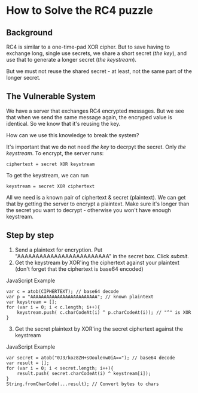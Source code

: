 # How to Solve the RC4 puzzle

## Background

RC4 is similar to a one-time-pad XOR cipher. But to save having to exchange long, single use secrets, we share a short secret (_the key_), and use that to generate a longer secret (_the keystream_).

But we must not  reuse the shared secret - at least, not the same part of the longer secret.

## The Vulnerable System

We have a server that exchanges RC4 encrypted messages. But we see that when we send the same message again, the encryped value is identical. So we know that it's reusing the key.

How can we use this knowledge to break the system?

It's important that we do not need _the key_ to decrpyt the secret. Only _the keystream_.
To encrypt, the server runs:

    ciphertext = secret XOR keystream

To get the keystream, we can run

    keystream = secret XOR ciphertext

All we need is a known pair of ciphertext & secret (plaintext). We can get that by getting the server to encrypt a plaintext. Make sure it's longer than the secret you want to decrypt - otherwise you won't have enough keystream.

## Step by step

1. Send a plaintext for encryption. Put "AAAAAAAAAAAAAAAAAAAAAAAAA" in the secret box. Click _submit_.
2. Get the keystream by XOR'ing the ciphertext against your plaintext (don't forget that the ciphertext is base64 encoded)

JavaScript Example

    var c = atob(CIPHERTEXT); // base64 decode
    var p = "AAAAAAAAAAAAAAAAAAAAAAAAA"; // known plaintext
    var keystream = [];
    for (var i = 0; i < c.length; i++){
        keystream.push( c.charCodeAt(i) ^ p.charCodeAt(i)); // "^" is XOR
    }

3. Get the secret plaintext by XOR'ing the secret ciphertext against the keystream

JavaScript Example

    var secret = atob("0J3/koz8ZH+sOoulenw0iA=="); // base64 decode
    var result = [];
    for (var i = 0; i < secret.length; i++){
        result.push( secret.charCodeAt(i) ^ keystream[i]);
    }
    String.fromCharCode(...result); // Convert bytes to chars